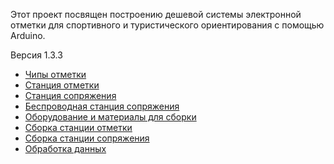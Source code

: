 Этот проект посвящен построению дешевой системы электронной отметки для спортивного и туристического ориентирования с помощью Arduino.

Версия 1.3.3

* [Чипы отметки](https://github.com/alexandervolikov/sportiduino/blob/master/Doc/ru/Card.md)
* [Станция отметки](https://github.com/alexandervolikov/sportiduino/blob/master/Doc/ru/BaseStation.md)
* [Станция сопряжения](https://github.com/alexandervolikov/sportiduino/blob/master/Doc/ru/MasterStation.md)
* [Беспроводная станция сопряжения](https://github.com/alexandervolikov/sportiduino/blob/master/Doc/ru/WirelessMasterStantion.md)
* [Оборудование и материалы для сборки](https://github.com/alexandervolikov/sportiduino/blob/master/Doc/ru/Equipment.md)
* [Сборка станции отметки](https://github.com/alexandervolikov/sportiduino/blob/master/Doc/ru/BaseStationAssembly.md)
* [Сборка станции сопряжения](https://github.com/alexandervolikov/sportiduino/blob/master/Doc/ru/MasterStationAssembly.md)
* [Обработка данных](https://github.com/alexandervolikov/sportiduino/blob/master/Doc/ru/DataProcessing.md)